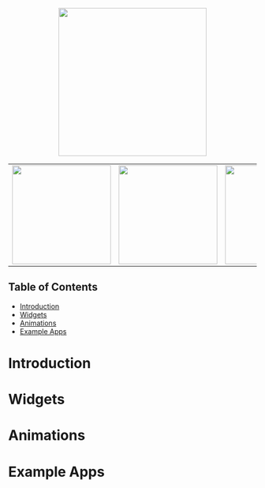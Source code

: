 <p align="center">
  <a href="http://ant.design">
    <img width="300" src="https://github.com/oliver-gomes/flutter-guide/blob/master/images/flutter-main.png?raw=true">
  </a>
</p>

<div style="text-align: center"><table><tr>
  <td style="text-align: center">
<img  src="https://github.com/oliver-gomes/flutter-guide/blob/master/images/relax-erin.gif?raw=true"  width="200"/>
</td>
<td style="text-align: center">
<img  src="https://github.com/oliver-gomes/flutter-guide/blob/master/images/compass-zebiao.gif?raw=true"  width="200" />
</td>
<td style="text-align: center">
  <a href="https://twitter.com/BlueAquilae/status/1018208010643103744">
<img src="https://user-images.githubusercontent.com/1295961/42728108-34e485a0-87b3-11e8-94af-224f81bec82d.gif" width="200"/>
  </a>
</td>
  <td style="text-align: center">
<img src="https://camo.githubusercontent.com/23d3c78b0a2b645567630468bd68d54c02c2076a/68747470733a2f2f63646e2e3264696d656e73696f6e732e636f6d2f315f53746172742e676966" width="200"/>
</td>
</tr></table></div>

## Table of Contents

- [Introduction](#introduction)
- [Widgets](#widgets)
- [Animations](#animations)
- [Example Apps](#example-apps)

# Introduction

# Widgets

# Animations

# Example Apps
